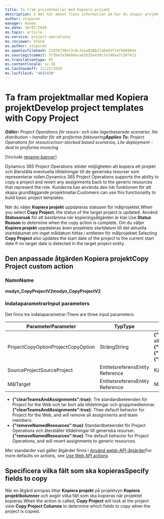 ```yaml
---
title: Ta fram projektmallar med Kopiera projekt
description: I det här ämnet finns information om hur du skapar projektmallar med den anpassade åtgärden Kopiera projekt.
author: stsporen
manager: Annbe
ms.date: 10/07/2020
ms.topic: article
ms.service: project-operations
ms.reviewer: kfend
ms.author: stsporen
ms.openlocfilehash: 22976730ef3c8c22ea028b27a6eb5f14fb88993e
ms.sourcegitcommit: 573be7e36604ace82b35e439cfa748aa7c587415
ms.translationtype: HT
ms.contentlocale: sv-SE
ms.lasthandoff: 11/25/2020
ms.locfileid: "4642430"
---
```

# <a name="develop-project-templates-with-copy-project"></a><span data-ttu-id="95ba6-103">Ta fram projektmallar med Kopiera projekt</span><span class="sxs-lookup"><span data-stu-id="95ba6-103">Develop project templates with Copy Project</span></span>

<span data-ttu-id="95ba6-104">_**Gäller:** Project Operations för resurs- och icke lagerbaserade scenarier, lite distribution – handlar för att proforma-fakturering_</span><span class="sxs-lookup"><span data-stu-id="95ba6-104">_**Applies To:** Project Operations for resource/non-stocked based scenarios, Lite deployment - deal to proforma invoicing_</span></span>

[!include [rename-banner](~/includes/cc-data-platform-banner.md)]

<span data-ttu-id="95ba6-105">Dynamics 365 Project Operations stöder möjligheten att kopiera ett projekt och återställa eventuella tilldelningar till de generiska resurser som representerar rollen.</span><span class="sxs-lookup"><span data-stu-id="95ba6-105">Dynamics 365 Project Operations supports the ability to copy a project and revert any assignments back to the generic resources that represent the role.</span></span> <span data-ttu-id="95ba6-106">Kunderna kan använda den här funktionen för att skapa grundläggande projektmallar.</span><span class="sxs-lookup"><span data-stu-id="95ba6-106">Customers can use this functionality to build basic project templates.</span></span>

<span data-ttu-id="95ba6-107">När du väljer **Kopiera projekt** uppdateras statusen för målprojektet.</span><span class="sxs-lookup"><span data-stu-id="95ba6-107">When you select **Copy Project**, the status of the target project is updated.</span></span> <span data-ttu-id="95ba6-108">Använd **Statusorsak** för att bestämma när kopieringsåtgärden är klar.</span><span class="sxs-lookup"><span data-stu-id="95ba6-108">Use **Status Reason** to determine when the copy action is complete.</span></span> <span data-ttu-id="95ba6-109">Om du väljer **Kopiera projekt** uppdateras även projektets startdatum till det aktuella startdatumet om inget måldatum hittas i entiteten för målprojektet.</span><span class="sxs-lookup"><span data-stu-id="95ba6-109">Selecting **Copy Project** also updates the start date of the project to the current start date if no target date is detected in the target project entity.</span></span>

## <a name="copy-project-custom-action"></a><span data-ttu-id="95ba6-110">Den anpassade åtgärden Kopiera projekt</span><span class="sxs-lookup"><span data-stu-id="95ba6-110">Copy Project custom action</span></span> 

### <a name="name"></a><span data-ttu-id="95ba6-111">Namn</span><span class="sxs-lookup"><span data-stu-id="95ba6-111">Name</span></span> 

<span data-ttu-id="95ba6-112">**msdyn_CopyProjectV2**</span><span class="sxs-lookup"><span data-stu-id="95ba6-112">**msdyn_CopyProjectV2**</span></span>

### <a name="input-parameters"></a><span data-ttu-id="95ba6-113">Indataparametrar</span><span class="sxs-lookup"><span data-stu-id="95ba6-113">Input parameters</span></span>
<span data-ttu-id="95ba6-114">Det finns tre indataparametrar:</span><span class="sxs-lookup"><span data-stu-id="95ba6-114">There are three input parameters:</span></span>

| <span data-ttu-id="95ba6-115">Parameter</span><span class="sxs-lookup"><span data-stu-id="95ba6-115">Parameter</span></span>          | <span data-ttu-id="95ba6-116">Typ</span><span class="sxs-lookup"><span data-stu-id="95ba6-116">Type</span></span>   | <span data-ttu-id="95ba6-117">Värden</span><span class="sxs-lookup"><span data-stu-id="95ba6-117">Values</span></span>                                                   | 
|--------------------|--------|----------------------------------------------------------|
| <span data-ttu-id="95ba6-118">ProjectCopyOption</span><span class="sxs-lookup"><span data-stu-id="95ba6-118">ProjectCopyOption</span></span>  | <span data-ttu-id="95ba6-119">Sträng</span><span class="sxs-lookup"><span data-stu-id="95ba6-119">String</span></span> | <span data-ttu-id="95ba6-120">**{"removeNamedResources":true}** eller **{"clearTeamsAndAssignments":true}**</span><span class="sxs-lookup"><span data-stu-id="95ba6-120">**{"removeNamedResources":true}** or **{"clearTeamsAndAssignments":true}**</span></span> |
| <span data-ttu-id="95ba6-121">SourceProject</span><span class="sxs-lookup"><span data-stu-id="95ba6-121">SourceProject</span></span>      | <span data-ttu-id="95ba6-122">Entitetsreferens</span><span class="sxs-lookup"><span data-stu-id="95ba6-122">Entity Reference</span></span> | <span data-ttu-id="95ba6-123">Källprojekt</span><span class="sxs-lookup"><span data-stu-id="95ba6-123">Source Project</span></span> |
| <span data-ttu-id="95ba6-124">Mål</span><span class="sxs-lookup"><span data-stu-id="95ba6-124">Target</span></span>             | <span data-ttu-id="95ba6-125">Entitetsreferens</span><span class="sxs-lookup"><span data-stu-id="95ba6-125">Entity Reference</span></span> | <span data-ttu-id="95ba6-126">Målprojekt</span><span class="sxs-lookup"><span data-stu-id="95ba6-126">Target Project</span></span> |


- <span data-ttu-id="95ba6-127">**{"clearTeamsAndAssignments":true}**: Tre standardbeteenden för Project for the Web och tar bort alla tilldelningar och gruppmedlemmar.</span><span class="sxs-lookup"><span data-stu-id="95ba6-127">**{"clearTeamsAndAssignments":true}**: Thee default behavior for Project for the Web, and will remove all assignments and team members.</span></span>
- <span data-ttu-id="95ba6-128">**{"removeNamedResources":true}** Standardbeteendet för Project Operations och återställer tilldelningar till generiska resurser.</span><span class="sxs-lookup"><span data-stu-id="95ba6-128">**{"removeNamedResources":true}** The default behavior for Project Operations, and will revert assignments to generic resources.</span></span>

<span data-ttu-id="95ba6-129">Mer standarder vad gäller åtgärder finns i [Använd webb-API-åtgärder](https://docs.microsoft.com/powerapps/developer/common-data-service/webapi/use-web-api-actions)</span><span class="sxs-lookup"><span data-stu-id="95ba6-129">For more defaults on actions, see [Use Web API actions](https://docs.microsoft.com/powerapps/developer/common-data-service/webapi/use-web-api-actions)</span></span>

## <a name="specify-fields-to-copy"></a><span data-ttu-id="95ba6-130">Specificera vilka fält som ska kopieras</span><span class="sxs-lookup"><span data-stu-id="95ba6-130">Specify fields to copy</span></span> 
<span data-ttu-id="95ba6-131">När en åtgärd anropas tittar **Kopiera projekt** på projektvyn **Kopiera projektkolumner** och avgör vilka fält som ska kopieras när projektet kopieras.</span><span class="sxs-lookup"><span data-stu-id="95ba6-131">When the action is called, **Copy Project** will look at the project view **Copy Project Columns** to determine which fields to copy when the project is copied.</span></span>
